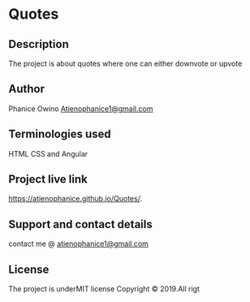 # Quotes
## Description

The project is about quotes where one can either downvote or upvote

## Author
Phanice Owino
Atienophanice1@gmail.com

## Terminologies used
HTML CSS and Angular

## Project live link
 https://atienophanice.github.io/Quotes/.
 ## Support and contact details
contact me @ atienophanice1@gmail.com

 ## License
The project is underMIT license Copyright © 2019.All rigt



